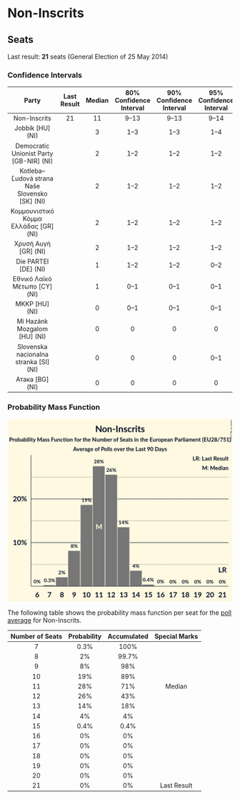 # Non-Inscrits

## Seats

Last result: **21** seats (General Election of 25 May 2014)

### Confidence Intervals

| Party | Last Result | Median | 80% Confidence Interval | 90% Confidence Interval | 95% Confidence Interval | 99% Confidence Interval |
|:-----:|:-----------:|:------:|:-----------------------:|:-----------------------:|:-----------------------:|:-----------------------:|
| Non-Inscrits | 21 | 11 | 9–13 | 9–13 | 9–14 | 8–14 |
| Jobbik [HU] (NI) | | 3 | 1–3 | 1–3 | 1–4 | 1–4 |
| Democratic Unionist Party [GB-NIR] (NI) | | 2 | 1–2 | 1–2 | 1–2 | 1–2 |
| Kotleba–Ľudová strana Naše Slovensko [SK] (NI) | | 2 | 1–2 | 1–2 | 1–2 | 1–2 |
| Κομμουνιστικό Κόμμα Ελλάδας [GR] (NI) | | 2 | 1–2 | 1–2 | 1–2 | 1–2 |
| Χρυσή Αυγή [GR] (NI) | | 2 | 1–2 | 1–2 | 1–2 | 1–2 |
| Die PARTEI [DE] (NI) | | 1 | 1–2 | 1–2 | 0–2 | 0–2 |
| Εθνικό Λαϊκό Μέτωπο [CY] (NI) | | 1 | 0–1 | 0–1 | 0–1 | 0–1 |
| MKKP [HU] (NI) | | 0 | 0–1 | 0–1 | 0–1 | 0–1 |
| Mi Hazánk Mozgalom [HU] (NI) | | 0 | 0 | 0 | 0 | 0 |
| Slovenska nacionalna stranka [SI] (NI) | | 0 | 0 | 0 | 0–1 | 0–1 |
| Атака [BG] (NI) | | 0 | 0 | 0 | 0 | 0 |

### Probability Mass Function

![Graph with seats probability mass function not yet produced](average-2019-05-21-seats-pmf-non-inscrits.png "Seats Probability Mass Function")

The following table shows the probability mass function per seat for the [poll average](average-2019-05-21.html) for Non-Inscrits.

| Number of Seats | Probability | Accumulated | Special Marks |
|:---------------:|:-----------:|:-----------:|:-------------:|
| 7 | 0.3% | 100% |  |
| 8 | 2% | 99.7% |  |
| 9 | 8% | 98% |  |
| 10 | 19% | 89% |  |
| 11 | 28% | 71% | Median |
| 12 | 26% | 43% |  |
| 13 | 14% | 18% |  |
| 14 | 4% | 4% |  |
| 15 | 0.4% | 0.4% |  |
| 16 | 0% | 0% |  |
| 17 | 0% | 0% |  |
| 18 | 0% | 0% |  |
| 19 | 0% | 0% |  |
| 20 | 0% | 0% |  |
| 21 | 0% | 0% | Last Result |


